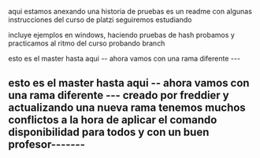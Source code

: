 aqui estamos anexando una historia de pruebas 
es un readme con algunas instrucciones del curso de platzi
seguiremos estudiando

 incluye ejemplos en windows, haciendo pruebas de hash
 probamos y practicamos al ritmo del curso
 probando branch

esto es el master hasta aqui
-- ahora vamos con una rama diferente ---


esto es el master hasta aqui
-- ahora vamos con una rama diferente ---
creado por freddier y actualizando una nueva rama
tenemos muchos conflictos a la hora de aplicar el comando
disponibilidad para todos y con un buen profesor-------
--------------------------------------------------------
